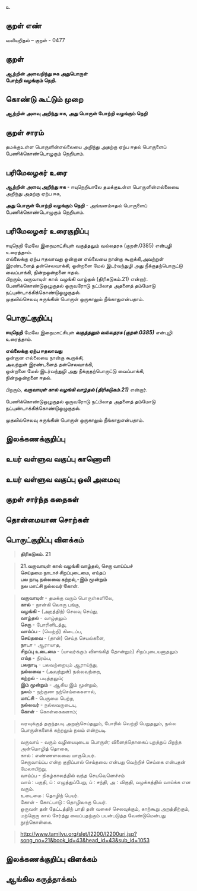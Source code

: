 உ

## குறள் எண் 

வலியறிதல்  – குறள் - 0477  

## குறள் 

**ஆற்றின் அளவறிந்து ஈக அதுபொருள்  
போற்றி வழங்கும் நெறி.**

## கொண்டு கூட்டும் முறை

**ஆற்றின் அளவு அறிந்து ஈக, அது பொருள் போற்றி வழங்கும் நெறி**  

## குறள் சாரம் 

தமக்குஉள்ள பொருளின்எல்லையை அறிந்து அதற்கு ஏற்ப ஈதல் பொருளைப் பேணிக்கொண்டொழுகும் நெறியாம்.  

## பரிமேலழகர் உரை

**ஆற்றின் அளவு அறிந்து ஈக** - ஈயுநெறியாலே தமக்குஉள்ள பொருளின்எல்லையை அறிந்து அதற்கு ஏற்ப ஈக,  

**அது பொருள் போற்றி வழங்கும் நெறி** - அங்ஙனம்ஈதல் பொருளைப் பேணிக்கொண்டொழுகும் நெறியாம்.  

## பரிமேலழகர் உரைகுறிப்பு   

ஈயுநெறி மேலே இறைமாட்சியுள் வகுத்தலும் வல்லதரசு (குறள்.0385) என்புழி உரைத்தாம்.  
எல்லைக்கு ஏற்ப ஈதலாவது ஒன்றான எல்லையை நான்கு கூறாக்கி,அவற்றுள் இரண்டனைத் தன்செலவாக்கி, ஒன்றனை மேல் இடர்வந்துழி அது நீக்குதற்பொருட்டு வைப்பாக்கி, நின்றஒன்றனை ஈதல்.  
பிறரும், வருவாயுள் கால் வழங்கி வாழ்தல் (திரிகடுகம்.21) என்றார்.  
பேணிக்கொண்டுஒழுகுதல் ஒருவரோடு நட்பிலாத அதனைத் தம்மோடு நட்புண்டாக்கிக்கொண்டுஒழுகுதல்.  
முதலில்செலவு சுருங்கின் பொருள் ஒருகாலும் நீங்காதுஎன்பதாம்.  

## பொருட்குறிப்பு 

**ஈயுநெறி** மேலே இறைமாட்சியுள் _**வகுத்தலும் வல்லதரசு (குறள்.0385)**_ என்புழி உரைத்தாம்.  

**எல்லைக்கு ஏற்ப ஈதலாவது**  
ஒன்றான எல்லையை நான்கு கூறாக்கி,  
அவற்றுள் இரண்டனைத் தன்செலவாக்கி,  
ஒன்றனை மேல் இடர்வந்துழி அது நீக்குதற்பொருட்டு வைப்பாக்கி,  
நின்றஒன்றனை ஈதல்.  

பிறரும், _**வருவாயுள் கால் வழங்கி வாழ்தல் (திரிகடுகம்.21)**_ என்றார்.  

பேணிக்கொண்டுஒழுகுதல் ஒருவரோடு நட்பிலாத அதனைத் தம்மோடு நட்புண்டாக்கிக்கொண்டுஒழுகுதல்.  

முதலில்செலவு சுருங்கின் பொருள் ஒருகாலும் நீங்காதுஎன்பதாம்.    

## இலக்கணக்குறிப்பு  


## உயர் வள்ளுவ வகுப்பு காணொளி


## உயர் வள்ளுவ வகுப்பு ஒலி அமைவு 

 
## குறள் சார்ந்த கதைகள் 


## தொன்மையான சொற்கள்


## பொருட்குறிப்பு விளக்கம்

>**திரிகடுகம். 21**  

>**21.வருவாயுள் கால் வழங்கி வாழ்தல், செரு வாய்ப்பச்  
>செய்தமை நாடாச் சிறப்புடைமை, எய்தப்  
>பல நாடி நல்லவை கற்றல்,-இம் மூன்றும்  
>நல மாட்சி நல்லவர் கோள்.**  


>**வருவாயுள்** - தமக்கு வரும் பொருள்களிலே,   
>**கால்** - நான்கி லொரு பங்கு,   
>**வழங்கி** - (அறத்திற்) செலவு செய்து,   
>**வாழ்தல்** - வாழ்தலும்   
>**செரு** - போரினிடத்து,   
>**வாய்ப்ப** - (வெற்றி) கிடைப்ப,  
>**செய்தவை** - (தான்) செய்த செயல்களை,   
>**நாடா** - ஆராயாத,   
>**சிறப்பு உடைமை** - (யாவர்க்கும் விளங்கித் தோன்றும்) சிறப்புடையனாதலும்   
>**எய்த** - நிரம்ப,   
>**பலநாடி** - பலவற்றையும் ஆராய்ந்து,  
>**நல்லவை** - (அவற்றுள்) நல்லவற்றை,   
>**கற்றல்** - படித்தலும்;   
>**இம் மூன்றும்** - ஆகிய இம் மூன்றும்,   
>**நலம்** - நற்குண நற்செய்கைகளால்,   
>**மாட்சி** - பெருமை பெற்ற,   
>**நல்லவர்** - நல்லவருடைய,   
>**கோள்** - கொள்கைகளாம்;   

>வரவுக்குத் தகுந்தபடி அறஞ்செய்தலும், போரில் வெற்றி பெறுதலும், நல்ல பொருள்களைக் கற்றலும் நலம் என்றபடி.

>வருவாய் - வரும் வழியையுடைய பொருள்; வினைத்தொகைப் புறத்துப் பிறந்த அன்மொழித் தொகை,   
>கால் : எண்ணளலவை யாகுபெயர்.   
>செருவாய்ப்ப என்ற குறிப்பால் செய்தவை என்பது வெற்றிச் செய்கை என்பதன் மேலாயிற்று,   
>வாய்ப்ப - நிகழ்காலத்தில் வந்த செயவெனெச்சம்   
>வாய் : பகுதி, ப் : எழுத்துப்பேறு, ப் : சந்தி, அ : விகுதி, வழக்கத்தில் வாய்க்க என வரும்.   
>உடைமை : தொழிற் பெயர்.   
>கோள் - கோட்பாடு : தொழிலாகு பெயர்.   
>ஒருவன் தன் தேட்டத்திற் பாதி தன் வகைச் செலவுக்கும், காற்கூறு அறத்திற்கும், மற்றொரு கால் சேர்த்து வைப்பதற்கும் பயன்படுத்த வேண்டுமென்பது நூற்கொள்கை.    

>http://www.tamilvu.org/slet/l2200/l2200uri.jsp?song_no=21&book_id=43&head_id=43&sub_id=1053

## இலக்கணக்குறிப்பு விளக்கம்


## ஆங்கில கருத்தாக்கம் 



